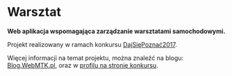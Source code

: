 Warsztat
===================
**Web aplikacja wspomagająca zarządzanie warsztatami samochodowymi.**

Projekt realizowany w ramach konkursu [DajSięPoznać2017][2].

Więcej informacji na temat projektu, można znaleźć na blogu: [Blog.WebMTK.pl][1], oraz w [profilu na stronie konkursu][3].

[1]: https://webmtkblog.wordpress.com/
[2]: http://dajsiepoznac.pl/
[3]: http://uczestnicy.dajsiepoznac.pl/profil/mateusz-cholewka

